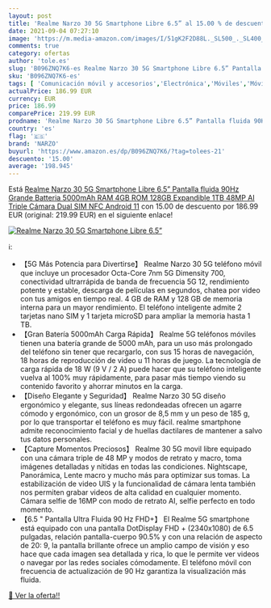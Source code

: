 ```yaml
---
layout: post
title: 'Realme Narzo 30 5G Smartphone Libre 6.5” al 15.00 % de descuento'
date: 2021-09-04 07:27:10
image: 'https://m.media-amazon.com/images/I/51gK2F2D88L._SL500_._SL400_.jpg'
comments: true
category: ofertas
author: 'tole.es'
slug: 'B096ZNQ7K6-es Realme Narzo 30 5G Smartphone Libre 6.5” Pantalla fluida...'
sku: 'B096ZNQ7K6-es'
tags: [ 'Comunicación móvil y accesorios','Electrónica','Móviles','Móviles y smartphones libres','android','narzo', ]
actualPrice: 186.99 EUR
currency: EUR
price: 186.99
comparePrice: 219.99 EUR
prodname: 'Realme Narzo 30 5G Smartphone Libre 6.5” Pantalla fluida 90Hz Grande Batteria 5000mAh RAM 4GB ROM 128GB Expandible 1TB 48MP AI Triple Cámara Dual SIM NFC Android 11'
country: 'es'
flag: '🇪🇸'
brand: 'NARZO'
buyurl: 'https://www.amazon.es/dp/B096ZNQ7K6/?tag=tolees-21'
descuento: '15.00'
average: '198.945'
---
```


Está [Realme Narzo 30 5G Smartphone Libre 6.5” Pantalla fluida 90Hz Grande Batteria 5000mAh RAM 4GB ROM 128GB Expandible 1TB 48MP AI Triple Cámara Dual SIM NFC Android 11](https://www.amazon.es/dp/B096ZNQ7K6/?tag=tolees-21) con 15.00 de descuento por 186.99 EUR (original: 219.99 EUR) en el siguiente enlace!

[![Realme Narzo 30 5G Smartphone Libre 6.5”](https://m.media-amazon.com/images/I/51gK2F2D88L._SL500_._SL400_.jpg)](https://www.amazon.es/dp/B096ZNQ7K6/?tag=tolees-21)

ℹ️:

- 【5G Más Potencia para Divertirse】 Realme Narzo 30 5G teléfono móvil que incluye un procesador Octa-Core 7nm 5G Dimensity 700, conectividad ultrarrápida de banda de frecuencia 5G 12, rendimiento potente y estable, descarga de películas en segundos, chatea por video con tus amigos en tiempo real. 4 GB de RAM y 128 GB de memoria interna para un mayor rendimiento. El teléfono inteligente admite 2 tarjetas nano SIM y 1 tarjeta microSD para ampliar la memoria hasta 1 TB.
- 【Gran Batería 5000mAh Carga Rápida】 Realme 5G teléfonos móviles tienen una batería grande de 5000 mAh, para un uso más prolongado del teléfono sin tener que recargarlo, con sus 15 horas de navegación, 18 horas de reproducción de video u 11 horas de juego. La tecnología de carga rápida de 18 W (9 V / 2 A) puede hacer que su teléfono inteligente vuelva al 100% muy rápidamente, para pasar más tiempo viendo su contenido favorito y ahorrar minutos en la carga.
- 【Diseño Elegante y Seguridad】 Realme Narzo 30 5G diseño ergonómico y elegante, sus líneas redondeadas ofrecen un agarre cómodo y ergonómico, con un grosor de 8,5 mm y un peso de 185 g, por lo que transportar el teléfono es muy fácil. realme smartphone admite reconocimiento facial y de huellas dactilares de mantener a salvo tus datos personales.
- 【Capture Momentos Preciosos】 Realme 30 5G movil libre equipado con una cámara triple de 48 MP y modos de retrato y macro, toma imágenes detalladas y nítidas en todas las condiciones. Nightscape, Panorámica, Lente macro y mucho más para optimizar sus tomas. La estabilización de video UIS y la funcionalidad de cámara lenta también nos permiten grabar videos de alta calidad en cualquier momento. Cámara selfie de 16MP con modo de retrato AI, selfie perfecto en todo momento.
- 【6.5 " Pantalla Ultra Fluida 90 Hz FHD+】 El Realme 5G smartphone está equipado con una pantalla DotDisplay FHD + (2340x1080) de 6.5 pulgadas, relación pantalla-cuerpo 90.5% y con una relación de aspecto de 20: 9, la pantalla brillante ofrece un amplio campo de visión y eso hace que cada imagen sea detallada y rica, lo que le permite ver videos o navegar por las redes sociales cómodamente. El teléfono móvil con frecuencia de actualización de 90 Hz garantiza la visualización más fluida.

[🛒 Ver la oferta!!](https://www.amazon.es/dp/B096ZNQ7K6/?tag=tolees-21)
